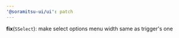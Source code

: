 ```yaml
---
'@soramitsu-ui/ui': patch
---
```


**fix**(`SSelect`): make select options menu width same as trigger's one
